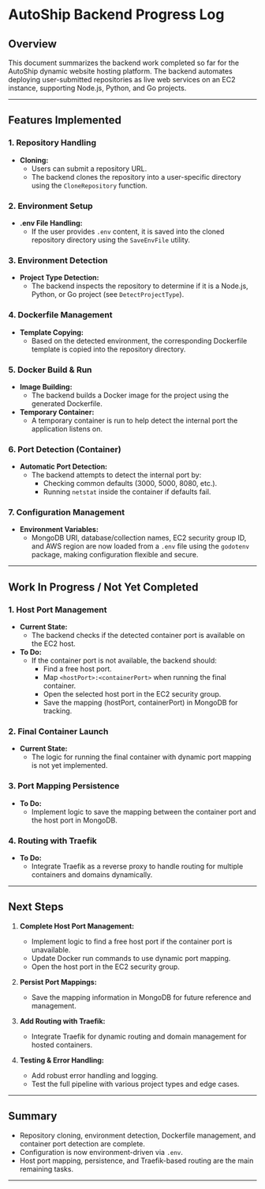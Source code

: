 # AutoShip Backend Progress Log

## Overview

This document summarizes the backend work completed so far for the AutoShip dynamic website hosting platform. The backend automates deploying user-submitted repositories as live web services on an EC2 instance, supporting Node.js, Python, and Go projects.

---

## Features Implemented

### 1. Repository Handling
- **Cloning:**  
  - Users can submit a repository URL.
  - The backend clones the repository into a user-specific directory using the `CloneRepository` function.

### 2. Environment Setup
- **.env File Handling:**  
  - If the user provides `.env` content, it is saved into the cloned repository directory using the `SaveEnvFile` utility.

### 3. Environment Detection
- **Project Type Detection:**  
  - The backend inspects the repository to determine if it is a Node.js, Python, or Go project (see `DetectProjectType`).

### 4. Dockerfile Management
- **Template Copying:**  
  - Based on the detected environment, the corresponding Dockerfile template is copied into the repository directory.

### 5. Docker Build & Run
- **Image Building:**  
  - The backend builds a Docker image for the project using the generated Dockerfile.
- **Temporary Container:**  
  - A temporary container is run to help detect the internal port the application listens on.

### 6. Port Detection (Container)
- **Automatic Port Detection:**  
  - The backend attempts to detect the internal port by:
    - Checking common defaults (3000, 5000, 8080, etc.).
    - Running `netstat` inside the container if defaults fail.

### 7. Configuration Management
- **Environment Variables:**  
  - MongoDB URI, database/collection names, EC2 security group ID, and AWS region are now loaded from a `.env` file using the `godotenv` package, making configuration flexible and secure.

---

## Work In Progress / Not Yet Completed

### 1. Host Port Management
- **Current State:**  
  - The backend checks if the detected container port is available on the EC2 host.
- **To Do:**  
  - If the container port is not available, the backend should:
    - Find a free host port.
    - Map `<hostPort>:<containerPort>` when running the final container.
    - Open the selected host port in the EC2 security group.
    - Save the mapping (hostPort, containerPort) in MongoDB for tracking.

### 2. Final Container Launch
- **Current State:**  
  - The logic for running the final container with dynamic port mapping is not yet implemented.

### 3. Port Mapping Persistence
- **To Do:**  
  - Implement logic to save the mapping between the container port and the host port in MongoDB.

### 4. Routing with Traefik
- **To Do:**  
  - Integrate Traefik as a reverse proxy to handle routing for multiple containers and domains dynamically.

---

## Next Steps

1. **Complete Host Port Management:**
   - Implement logic to find a free host port if the container port is unavailable.
   - Update Docker run commands to use dynamic port mapping.
   - Open the host port in the EC2 security group.

2. **Persist Port Mappings:**
   - Save the mapping information in MongoDB for future reference and management.

3. **Add Routing with Traefik:**
   - Integrate Traefik for dynamic routing and domain management for hosted containers.

4. **Testing & Error Handling:**
   - Add robust error handling and logging.
   - Test the full pipeline with various project types and edge cases.

---

## Summary

- Repository cloning, environment detection, Dockerfile management, and container port detection are complete.
- Configuration is now environment-driven via `.env`.
- Host port mapping, persistence, and Traefik-based routing are the main remaining tasks.

---